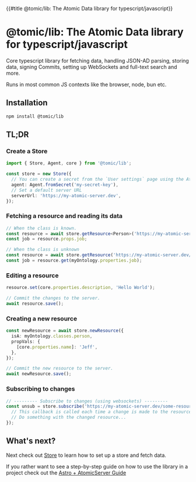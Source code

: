 {{#title @tomic/lib: The Atomic Data library for typescript/javascript}}

# @tomic/lib: The Atomic Data library for typescript/javascript

Core typescript library for fetching data, handling JSON-AD parsing, storing data, signing Commits, setting up WebSockets and full-text search and more.

Runs in most common JS contexts like the browser, node, bun etc.

## Installation

```sh
npm install @tomic/lib
```

## TL;DR

### Create a Store

```ts
import { Store, Agent, core } from '@tomic/lib';

const store = new Store({
  // You can create a secret from the `User settings` page using the AtomicServer UI
  agent: Agent.fromSecret('my-secret-key'),
  // Set a default server URL
  serverUrl: 'https://my-atomic-server.dev',
});
```

### Fetching a resource and reading its data

```ts
// When the class is known.
const resource = await store.getResource<Person>('https://my-atomic-server.dev/some-resource');
const job = resource.props.job;

// When the class is unknown
const resource = await store.getResource('https://my-atomic-server.dev/some-resource');
const job = resource.get(myOntology.properties.job);
```

### Editing a resource

```ts
resource.set(core.properties.description, 'Hello World');

// Commit the changes to the server.
await resource.save();
```

### Creating a new resource

```ts
const newResource = await store.newResource({
  isA: myOntology.classes.person,
  propVals: {
    [core.properties.name]: 'Jeff',
  },
});

// Commit the new resource to the server.
await newResource.save();
```

### Subscribing to changes

```ts
// --------- Subscribe to changes (using websockets) ---------
const unsub = store.subscribe('https://my-atomic-server.dev/some-resource', resource => {
  // This callback is called each time a change is made to the resource on the server.
  // Do something with the changed resource...
});
```

## What's next?

Next check out [Store](./js-lib/store.md) to learn how to set up a store and fetch data.

If you rather want to see a step-by-step guide on how to use the library in a project check out the [Astro + AtomicServer Guide](astro-guide/1-index.md)
